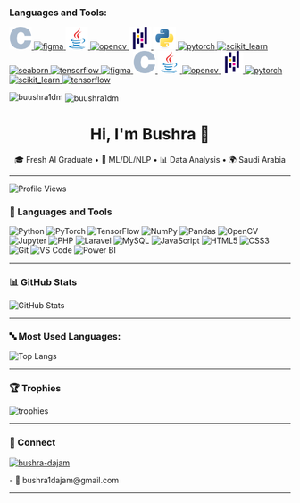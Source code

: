 



<h3 align="left">Languages and Tools:</h3>
<p align="left"> <a href="https://www.cprogramming.com/" target="_blank" rel="noreferrer"> <img src="https://raw.githubusercontent.com/devicons/devicon/master/icons/c/c-original.svg" alt="c" width="40" height="40"/> </a> <a href="https://www.figma.com/" target="_blank" rel="noreferrer"> <img src="https://www.vectorlogo.zone/logos/figma/figma-icon.svg" alt="figma" width="40" height="40"/> </a> <a href="https://www.java.com" target="_blank" rel="noreferrer"> <img src="https://raw.githubusercontent.com/devicons/devicon/master/icons/java/java-original.svg" alt="java" width="40" height="40"/> </a> <a href="https://opencv.org/" target="_blank" rel="noreferrer"> <img src="https://www.vectorlogo.zone/logos/opencv/opencv-icon.svg" alt="opencv" width="40" height="40"/> </a> <a href="https://pandas.pydata.org/" target="_blank" rel="noreferrer"> <img src="https://raw.githubusercontent.com/devicons/devicon/2ae2a900d2f041da66e950e4d48052658d850630/icons/pandas/pandas-original.svg" alt="pandas" width="40" height="40"/> </a> <a href="https://www.python.org" target="_blank" rel="noreferrer"> <img src="https://raw.githubusercontent.com/devicons/devicon/master/icons/python/python-original.svg" alt="python" width="40" height="40"/> </a> <a href="https://pytorch.org/" target="_blank" rel="noreferrer"> <img src="https://www.vectorlogo.zone/logos/pytorch/pytorch-icon.svg" alt="pytorch" width="40" height="40"/> </a> <a href="https://scikit-learn.org/" target="_blank" rel="noreferrer"> <img src="https://upload.wikimedia.org/wikipedia/commons/0/05/Scikit_learn_logo_small.svg" alt="scikit_learn" width="40" height="40"/> </a> <a href="https://seaborn.pydata.org/" target="_blank" rel="noreferrer"> <img src="https://seaborn.pydata.org/_images/logo-mark-lightbg.svg" alt="seaborn" width="40" height="40"/> </a> <a href="https://www.tensorflow.org" target="_blank" rel="noreferrer"> <img src="https://www.vectorlogo.zone/logos/tensorflow/tensorflow-icon.svg" alt="tensorflow" width="40" height="40"/> </a>   <a href="https://www.figma.com/" target="_blank" rel="noreferrer">
    <img src="https://www.vectorlogo.zone/logos/figma/figma-icon.svg" alt="figma" width="40" height="40"/>
  </a>
  <a href="https://www.cprogramming.com/" target="_blank" rel="noreferrer">
    <img src="https://raw.githubusercontent.com/devicons/devicon/master/icons/c/c-original.svg" alt="c" width="40" height="40"/>
  </a>
  <a href="https://www.java.com" target="_blank" rel="noreferrer">
    <img src="https://raw.githubusercontent.com/devicons/devicon/master/icons/java/java-original.svg" alt="java" width="40" height="40"/>
  </a>
  <a href="https://opencv.org/" target="_blank" rel="noreferrer">
    <img src="https://www.vectorlogo.zone/logos/opencv/opencv-icon.svg" alt="opencv" width="40" height="40"/>
  </a>
  <a href="https://pandas.pydata.org/" target="_blank" rel="noreferrer">
    <img src="https://raw.githubusercontent.com/devicons/devicon/master/icons/pandas/pandas-original.svg" alt="pandas" width="40" height="40"/>
  </a>
  <a href="https://pytorch.org/" target="_blank" rel="noreferrer">
    <img src="https://www.vectorlogo.zone/logos/pytorch/pytorch-icon.svg" alt="pytorch" width="40" height="40"/>
  </a>
  <a href="https://scikit-learn.org/" target="_blank" rel="noreferrer">
    <img src="https://upload.wikimedia.org/wikipedia/commons/0/05/Scikit_learn_logo_small.svg" alt="scikit_learn" width="40" height="40"/>
  </a>
  <a href="https://www.tensorflow.org" target="_blank" rel="noreferrer">
    <img src="https://www.vectorlogo.zone/logos/tensorflow/tensorflow-icon.svg" alt="tensorflow" width="40" height="40"/>
  </a>

</p>

<p><img align="left" src="https://github-readme-stats.vercel.app/api/top-langs?username=buushra1dm&show_icons=true&locale=en&layout=compact" alt="buushra1dm" /></p>

<p>&nbsp;<img align="center" src="https://github-readme-stats.vercel.app/api?username=buushra1dm&show_icons=true&locale=en" alt="buushra1dm" /




<!-- Profile README for GitHub -->
<!-- Replace YOUR_GITHUB_USERNAME everywhere below -->

<h1 align="center">Hi, I'm Bushra 👋</h1>

<p align="center">
  🎓 Fresh AI Graduate • 🤖 ML/DL/NLP • 📊 Data Analysis • 🌍 Saudi Arabia
</p>

---
![Profile Views](https://komarev.com/ghpvc/?username=Buushra1dm&color=blue)

### 🧰 Languages and Tools
<p align="left">
  <!-- Core -->
  <img src="https://cdn.jsdelivr.net/gh/devicons/devicon/icons/python/python-original.svg" height="36" alt="Python"/>
  <img src="https://cdn.jsdelivr.net/gh/devicons/devicon/icons/pytorch/pytorch-original.svg" height="36" alt="PyTorch"/>
  <img src="https://cdn.jsdelivr.net/gh/devicons/devicon/icons/tensorflow/tensorflow-original.svg" height="36" alt="TensorFlow"/>
  <img src="https://cdn.jsdelivr.net/gh/devicons/devicon/icons/numpy/numpy-original.svg" height="36" alt="NumPy"/>
  <img src="https://cdn.jsdelivr.net/gh/devicons/devicon/icons/pandas/pandas-original.svg" height="36" alt="Pandas"/>
  <img src="https://cdn.jsdelivr.net/gh/devicons/devicon/icons/opencv/opencv-original.svg" height="36" alt="OpenCV"/>
  <img src="https://cdn.jsdelivr.net/gh/devicons/devicon/icons/jupyter/jupyter-original.svg" height="36" alt="Jupyter"/>
  <!-- Web -->
  <img src="https://cdn.jsdelivr.net/gh/devicons/devicon/icons/php/php-original.svg" height="36" alt="PHP"/>
  <img src="https://cdn.jsdelivr.net/gh/devicons/devicon/icons/laravel/laravel-plain.svg" height="36" alt="Laravel"/>
  <img src="https://cdn.jsdelivr.net/gh/devicons/devicon/icons/mysql/mysql-original.svg" height="36" alt="MySQL"/>
  <img src="https://cdn.jsdelivr.net/gh/devicons/devicon/icons/javascript/javascript-original.svg" height="36" alt="JavaScript"/>
  <img src="https://cdn.jsdelivr.net/gh/devicons/devicon/icons/html5/html5-original.svg" height="36" alt="HTML5"/>
  <img src="https://cdn.jsdelivr.net/gh/devicons/devicon/icons/css3/css3-original.svg" height="36" alt="CSS3"/>
  <!-- Tools -->
  <img src="https://cdn.jsdelivr.net/gh/devicons/devicon/icons/git/git-original.svg" height="36" alt="Git"/>
  <img src="https://cdn.jsdelivr.net/gh/devicons/devicon/icons/vscode/vscode-original.svg" height="36" alt="VS Code"/>
  <img src="https://cdn.jsdelivr.net/gh/devicons/devicon/icons/powerbi/powerbi-original.svg" height="36" alt="Power BI"/>
</p>

---

### 📊 GitHub Stats
<div align="left">

<!-- Main stats -->
<img src="https://github-readme-stats.vercel.app/api?username=Buushra1dm&show_icons=true&theme=tokyonight&hide_border=true&ring_color=8a2be2&title_color=bf91f3&icon_color=bf91f3" height="170" alt="GitHub Stats"/>

</div>

---

### 🔤 Most Used Languages:
<img src="https://github-readme-stats.vercel.app/api/top-langs/?username=Buushra1dm&layout=compact&theme=tokyonight&hide_border=true" height="170" alt="Top Langs"/>

---

### 🏆 Trophies 
<img src="https://github-profile-trophy.vercel.app/?username=Buushra1dm&theme=onedark&no-frame=true&row=1&column=6" alt="trophies"/>

---

### 🤝 Connect
<p align="left">
<a href="https://linkedin.com/in/bushra-dajam" target="blank"><img align="center" src="https://raw.githubusercontent.com/rahuldkjain/github-profile-readme-generator/master/src/images/icons/Social/linked-in-alt.svg" alt="bushra-dajam" height="30" width="40" /></a>
</p>
- 📧 bushra1dajam@gmail.com

---
